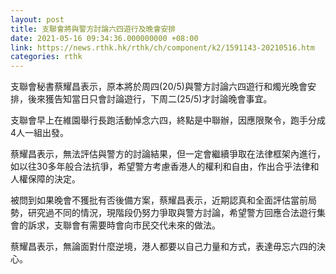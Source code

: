 ```yaml
---
layout: post
title: 支聯會將與警方討論六四遊行及晚會安排
date: 2021-05-16 09:34:36.000000000 +08:00
link: https://news.rthk.hk/rthk/ch/component/k2/1591143-20210516.htm
categories: rthk
---
```


支聯會秘書蔡耀昌表示，原本將於周四(20/5)與警方討論六四遊行和燭光晚會安排，後來獲告知當日只會討論遊行，下周二(25/5)才討論晚會事宜。

支聯會早上在維園舉行長跑活動悼念六四，終點是中聯辦，因應限聚令，跑手分成4人一組出發。

蔡耀昌表示，無法評估與警方的討論結果，但一定會繼續爭取在法律框架內進行，如以往30多年般合法抗爭，希望警方考慮香港人的權利和自由，作出合乎法律和人權保障的決定。

被問到如果晚會不獲批有否後備方案，蔡耀昌表示，近期認真和全面評估當前局勢，研究過不同的情況，現階段仍努力爭取與警方討論，希望警方回應合法遊行集會的訴求，支聯會有需要時會向市民交代未來的做法。

蔡耀昌表示，無論面對什麼逆境，港人都要以自己力量和方式，表達毋忘六四的決心。
